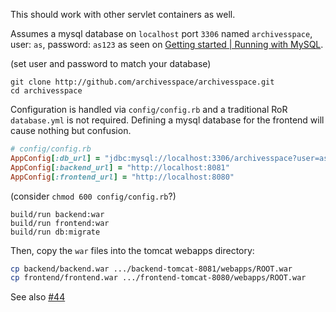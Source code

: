 This should work with other servlet containers as well. 

Assumes a mysql database on `localhost` port `3306` named `archivesspace`, user: `as`, password: `as123` as seen on [Getting started | Running with MySQL](https://github.com/archivesspace/archivesspace/blob/master/backend/README.md#running-with-mysql).

(set user and password to match your database)

```
git clone http://github.com/archivesspace/archivesspace.git
cd archivesspace
```

Configuration is handled via `config/config.rb` and a traditional RoR `database.yml` is not required.  Defining a mysql database for the frontend will cause nothing but confusion.

```ruby
# config/config.rb
AppConfig[:db_url] = "jdbc:mysql://localhost:3306/archivesspace?user=as&password=as123"
AppConfig[:backend_url] = "http://localhost:8081"
AppConfig[:frontend_url] = "http://localhost:8080"
```
(consider `chmod 600 config/config.rb`?)

```
build/run backend:war
build/run frontend:war
build/run db:migrate
```

Then, copy the `war` files into the tomcat webapps directory:

```sh
cp backend/backend.war .../backend-tomcat-8081/webapps/ROOT.war
cp frontend/frontend.war .../frontend-tomcat-8080/webapps/ROOT.war
```

See also [#44](https://github.com/hudmol/archivesspace/issues/44)